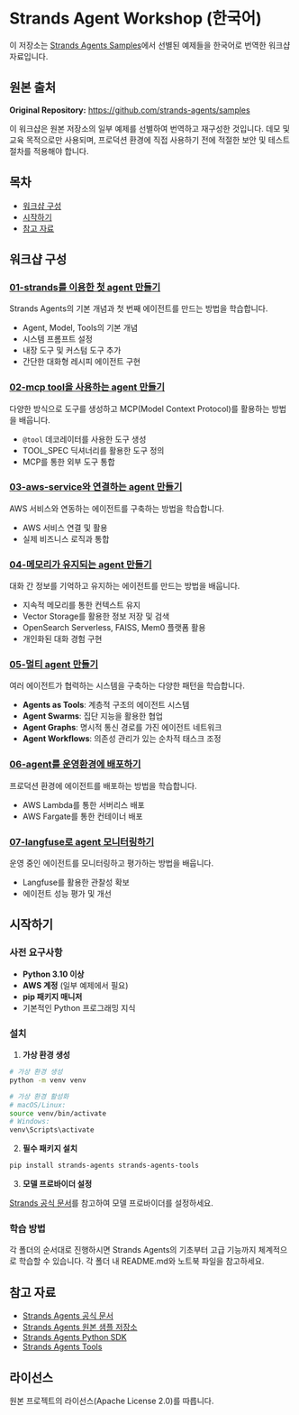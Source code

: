 # Strands Agent Workshop (한국어)

이 저장소는 [Strands Agents Samples](https://github.com/strands-agents/samples)에서 선별된 예제들을 한국어로 번역한 워크샵 자료입니다.

## 원본 출처

**Original Repository:** https://github.com/strands-agents/samples

이 워크샵은 원본 저장소의 일부 예제를 선별하여 번역하고 재구성한 것입니다. 데모 및 교육 목적으로만 사용되며, 프로덕션 환경에 직접 사용하기 전에 적절한 보안 및 테스트 절차를 적용해야 합니다.

## 목차

- [워크샵 구성](#워크샵-구성)
- [시작하기](#시작하기)
- [참고 자료](#참고-자료)

## 워크샵 구성

### [01-strands를 이용한 첫 agent 만들기](./01-strands를%20이용한%20첫%20agent%20만들기/)
Strands Agents의 기본 개념과 첫 번째 에이전트를 만드는 방법을 학습합니다.
- Agent, Model, Tools의 기본 개념
- 시스템 프롬프트 설정
- 내장 도구 및 커스텀 도구 추가
- 간단한 대화형 레시피 에이전트 구현

### [02-mcp tool을 사용하는 agent 만들기](./02-mcp%20tool을%20사용하는%20agent%20만들기/)
다양한 방식으로 도구를 생성하고 MCP(Model Context Protocol)를 활용하는 방법을 배웁니다.
- `@tool` 데코레이터를 사용한 도구 생성
- TOOL_SPEC 딕셔너리를 활용한 도구 정의
- MCP를 통한 외부 도구 통합

### [03-aws-service와 연결하는 agent 만들기](./03-aws-service와%20연결하는%20agent%20만들기/)
AWS 서비스와 연동하는 에이전트를 구축하는 방법을 학습합니다.
- AWS 서비스 연결 및 활용
- 실제 비즈니스 로직과 통합

### [04-메모리가 유지되는 agent 만들기](./04-메모리가%20유지되는%20agent%20만들기/)
대화 간 정보를 기억하고 유지하는 에이전트를 만드는 방법을 배웁니다.
- 지속적 메모리를 통한 컨텍스트 유지
- Vector Storage를 활용한 정보 저장 및 검색
- OpenSearch Serverless, FAISS, Mem0 플랫폼 활용
- 개인화된 대화 경험 구현

### [05-멀티 agent 만들기](./05-멀티%20agent%20만들기/)
여러 에이전트가 협력하는 시스템을 구축하는 다양한 패턴을 학습합니다.
- **Agents as Tools**: 계층적 구조의 에이전트 시스템
- **Agent Swarms**: 집단 지능을 활용한 협업
- **Agent Graphs**: 명시적 통신 경로를 가진 에이전트 네트워크
- **Agent Workflows**: 의존성 관리가 있는 순차적 태스크 조정

### [06-agent를 운영환경에 배포하기](./06-agent를%20운영환경에%20배포하기/)
프로덕션 환경에 에이전트를 배포하는 방법을 학습합니다.
- AWS Lambda를 통한 서버리스 배포
- AWS Fargate를 통한 컨테이너 배포

### [07-langfuse로 agent 모니터링하기](./07-langfuse로%20agent%20모니터링하기/)
운영 중인 에이전트를 모니터링하고 평가하는 방법을 배웁니다.
- Langfuse를 활용한 관찰성 확보
- 에이전트 성능 평가 및 개선

## 시작하기

### 사전 요구사항
- **Python 3.10 이상**
- **AWS 계정** (일부 예제에서 필요)
- **pip 패키지 매니저**
- 기본적인 Python 프로그래밍 지식

### 설치

1. **가상 환경 생성**
```bash
# 가상 환경 생성
python -m venv venv

# 가상 환경 활성화
# macOS/Linux:
source venv/bin/activate
# Windows:
venv\Scripts\activate
```

2. **필수 패키지 설치**
```bash
pip install strands-agents strands-agents-tools
```

3. **모델 프로바이더 설정**

[Strands 공식 문서](https://strandsagents.com/latest/user-guide/quickstart/#model-providers)를 참고하여 모델 프로바이더를 설정하세요.

### 학습 방법

각 폴더의 순서대로 진행하시면 Strands Agents의 기초부터 고급 기능까지 체계적으로 학습할 수 있습니다. 각 폴더 내 README.md와 노트북 파일을 참고하세요.

## 참고 자료

- [Strands Agents 공식 문서](https://strandsagents.com/)
- [Strands Agents 원본 샘플 저장소](https://github.com/strands-agents/samples)
- [Strands Agents Python SDK](https://github.com/strands-agents/sdk-python)
- [Strands Agents Tools](https://github.com/strands-agents/tools)

## 라이선스

원본 프로젝트의 라이선스(Apache License 2.0)를 따릅니다.
